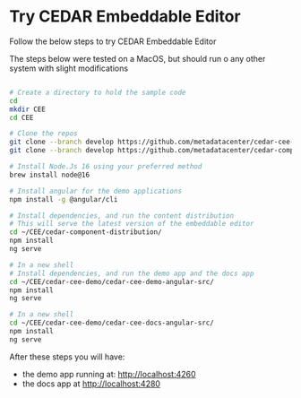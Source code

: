 # Try CEDAR Embeddable Editor

Follow the below steps to try CEDAR Embeddable Editor

The steps below were tested on a MacOS, but should run o any other system with slight modifications

```bash

# Create a directory to hold the sample code
cd
mkdir CEE
cd CEE

# Clone the repos
git clone --branch develop https://github.com/metadatacenter/cedar-cee-demo
git clone --branch develop https://github.com/metadatacenter/cedar-component-distribution

# Install Node.Js 16 using your preferred method
brew install node@16

# Install angular for the demo applications
npm install -g @angular/cli

# Install dependencies, and run the content distribution
# This will serve the latest version of the embeddable editor
cd ~/CEE/cedar-component-distribution/
npm install
ng serve

# In a new shell
# Install dependencies, and run the demo app and the docs app
cd ~/CEE/cedar-cee-demo/cedar-cee-demo-angular-src/
npm install
ng serve

# In a new shell
cd ~/CEE/cedar-cee-demo/cedar-cee-docs-angular-src/
npm install
ng serve

```

After these steps you will have:

* the demo app running at: [http://localhost:4260](http://localhost:4260)
* the docs app at [http://localhost:4280](http://localhost:4280) 
